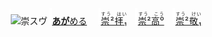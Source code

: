 <kbd><img src="lv1.svg" width="2" height="24"><img src="https://glyphwiki.org/glyph/u5d07.svg" width="24" height="24" alt="崇"></kbd><kbd>スウ゚</div></kbd> <img src="lv1.svg">[**あが**める](https://jisho.org/search/崇める)　 <img src="lv0.svg">[<ruby>崇²拝₁<rt>すう　はい　</rt></ruby>](https://jisho.org/search/崇拝)</ins>　<img src="lv1.svg">[<ruby>崇²高⁰<rt>すう　こう　</rt></ruby>](https://jisho.org/search/崇高)　<img src="lv2.svg">[<ruby>崇²敬₁<rt>すう　けい　</rt></ruby>](https://jisho.org/search/崇敬)



